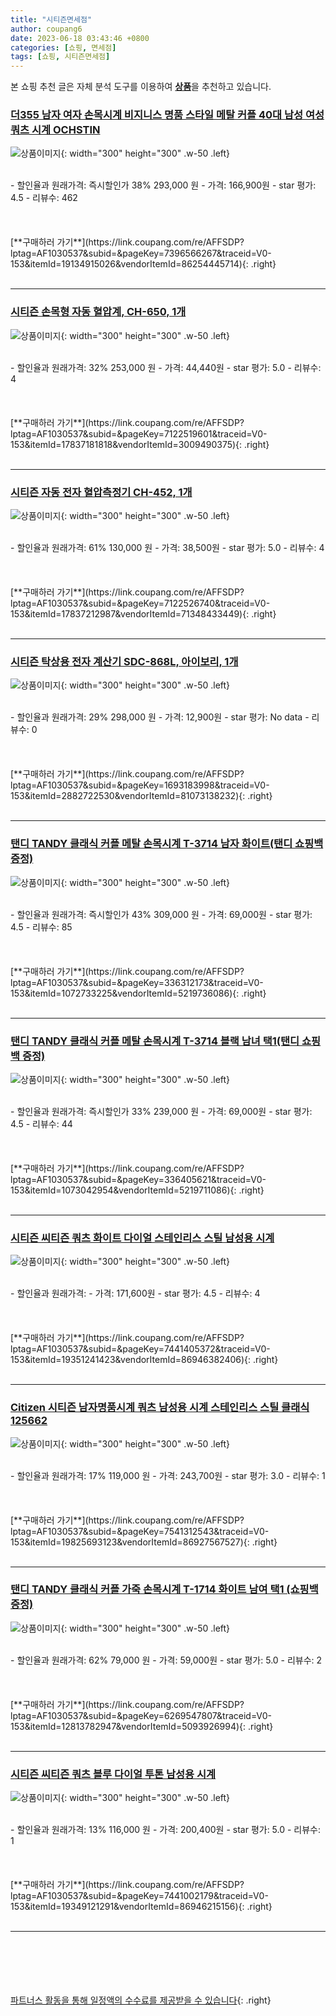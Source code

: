 ```yaml
---
title: "시티즌면세점"
author: coupang6
date: 2023-06-18 03:43:46 +0800
categories: [쇼핑, 면세점]
tags: [쇼핑, 시티즌면세점]
---
```


본 쇼핑 추천 글은 자체 분석 도구를 이용하여 [**상품**](https://link.coupang.com/a/bao1ui)을 추천하고 있습니다.

### [더355 남자 여자 손목시계 비지니스 명품 스타일 메탈 커플 40대 남성 여성 쿼츠 시계 OCHSTIN](https://link.coupang.com/re/AFFSDP?lptag=AF1030537&subid=&pageKey=7396566267&traceid=V0-153&itemId=19134915026&vendorItemId=86254445714)

![상품이미지](https://thumbnail9.coupangcdn.com/thumbnails/remote/230x230ex/image/vendor_inventory/7abb/aede97f165b86abfdb02b0883447b860f0a44fd4077912c48b0d0c460cd2.jpg){: width="300" height="300" .w-50 .left}


<br>
- 할인율과 원래가격: 즉시할인가 38%  293,000   원
- 가격: 166,900원
- star 평가: 4.5
- 리뷰수: 462
<br>
<br>
<br>
<br>
[**구매하러 가기**](https://link.coupang.com/re/AFFSDP?lptag=AF1030537&subid=&pageKey=7396566267&traceid=V0-153&itemId=19134915026&vendorItemId=86254445714){: .right}
<br>
<br>

---

### [시티즌 손목형 자동 혈압계, CH-650, 1개](https://link.coupang.com/re/AFFSDP?lptag=AF1030537&subid=&pageKey=7122519601&traceid=V0-153&itemId=17837181818&vendorItemId=3009490375)

![상품이미지](https://thumbnail10.coupangcdn.com/thumbnails/remote/230x230ex/image/product/image/vendoritem/2016/05/12/3009490375/e5ee5146-485c-4c2a-9a03-a46035a2adbe.jpg){: width="300" height="300" .w-50 .left}


<br>
- 할인율과 원래가격: 32%  253,000   원
- 가격: 44,440원
- star 평가: 5.0
- 리뷰수: 4
<br>
<br>
<br>
<br>
[**구매하러 가기**](https://link.coupang.com/re/AFFSDP?lptag=AF1030537&subid=&pageKey=7122519601&traceid=V0-153&itemId=17837181818&vendorItemId=3009490375){: .right}
<br>
<br>

---

### [시티즌 자동 전자 혈압측정기 CH-452, 1개](https://link.coupang.com/re/AFFSDP?lptag=AF1030537&subid=&pageKey=7122526740&traceid=V0-153&itemId=17837212987&vendorItemId=71348433449)

![상품이미지](https://thumbnail9.coupangcdn.com/thumbnails/remote/230x230ex/image/retail/images/2020/08/12/13/7/ffdfd284-4ef1-4ab9-b382-1dcbbd398a0c.jpg){: width="300" height="300" .w-50 .left}


<br>
- 할인율과 원래가격: 61%  130,000   원
- 가격: 38,500원
- star 평가: 5.0
- 리뷰수: 4
<br>
<br>
<br>
<br>
[**구매하러 가기**](https://link.coupang.com/re/AFFSDP?lptag=AF1030537&subid=&pageKey=7122526740&traceid=V0-153&itemId=17837212987&vendorItemId=71348433449){: .right}
<br>
<br>

---

### [시티즌 탁상용 전자 계산기 SDC-868L, 아이보리, 1개](https://link.coupang.com/re/AFFSDP?lptag=AF1030537&subid=&pageKey=1693183998&traceid=V0-153&itemId=2882722530&vendorItemId=81073138232)

![상품이미지](https://thumbnail8.coupangcdn.com/thumbnails/remote/230x230ex/image/vendor_inventory/36d8/eb25aa37137145389020ed65431b68ffdebd0b8cab0c4d95a3e1aaf1192d.jpg){: width="300" height="300" .w-50 .left}


<br>
- 할인율과 원래가격: 29%  298,000   원
- 가격: 12,900원
- star 평가: No data
- 리뷰수: 0
<br>
<br>
<br>
<br>
[**구매하러 가기**](https://link.coupang.com/re/AFFSDP?lptag=AF1030537&subid=&pageKey=1693183998&traceid=V0-153&itemId=2882722530&vendorItemId=81073138232){: .right}
<br>
<br>

---

### [탠디 TANDY 클래식 커플 메탈 손목시계 T-3714 남자 화이트(탠디 쇼핑백 증정)](https://link.coupang.com/re/AFFSDP?lptag=AF1030537&subid=&pageKey=336312173&traceid=V0-153&itemId=1072733225&vendorItemId=5219736086)

![상품이미지](https://thumbnail6.coupangcdn.com/thumbnails/remote/230x230ex/image/vendor_inventory/a930/b4af3eec3b6d097e85dc60fdd5f6fe1042a3166f9c07f2ad82599fcd026a.jpg){: width="300" height="300" .w-50 .left}


<br>
- 할인율과 원래가격: 즉시할인가 43%  309,000   원
- 가격: 69,000원
- star 평가: 4.5
- 리뷰수: 85
<br>
<br>
<br>
<br>
[**구매하러 가기**](https://link.coupang.com/re/AFFSDP?lptag=AF1030537&subid=&pageKey=336312173&traceid=V0-153&itemId=1072733225&vendorItemId=5219736086){: .right}
<br>
<br>

---

### [탠디 TANDY 클래식 커플 메탈 손목시계 T-3714 블랙 남녀 택1(탠디 쇼핑백 증정)](https://link.coupang.com/re/AFFSDP?lptag=AF1030537&subid=&pageKey=336405621&traceid=V0-153&itemId=1073042954&vendorItemId=5219711086)

![상품이미지](https://thumbnail6.coupangcdn.com/thumbnails/remote/230x230ex/image/vendor_inventory/7ff4/1087724e33c0347663db67cf875481fc98781e26b7981b9c4b7b0f5b42b7.jpg){: width="300" height="300" .w-50 .left}


<br>
- 할인율과 원래가격: 즉시할인가 33%  239,000   원
- 가격: 69,000원
- star 평가: 4.5
- 리뷰수: 44
<br>
<br>
<br>
<br>
[**구매하러 가기**](https://link.coupang.com/re/AFFSDP?lptag=AF1030537&subid=&pageKey=336405621&traceid=V0-153&itemId=1073042954&vendorItemId=5219711086){: .right}
<br>
<br>

---

### [시티즌 씨티즌 쿼츠 화이트 다이얼 스테인리스 스틸 남성용 시계](https://link.coupang.com/re/AFFSDP?lptag=AF1030537&subid=&pageKey=7441405372&traceid=V0-153&itemId=19351241423&vendorItemId=86946382406)

![상품이미지](https://thumbnail8.coupangcdn.com/thumbnails/remote/230x230ex/image/vendor_inventory/d2fb/86a41efb579ba4e4ac4a2da994698439b6dd1378c14da4c418763fd82919.jpg){: width="300" height="300" .w-50 .left}


<br>
- 할인율과 원래가격: 
- 가격: 171,600원
- star 평가: 4.5
- 리뷰수: 4
<br>
<br>
<br>
<br>
[**구매하러 가기**](https://link.coupang.com/re/AFFSDP?lptag=AF1030537&subid=&pageKey=7441405372&traceid=V0-153&itemId=19351241423&vendorItemId=86946382406){: .right}
<br>
<br>

---

### [Citizen 시티즌 남자명품시계 쿼츠 남성용 시계 스테인리스 스틸 클래식 125662](https://link.coupang.com/re/AFFSDP?lptag=AF1030537&subid=&pageKey=7541312543&traceid=V0-153&itemId=19825693123&vendorItemId=86927567527)

![상품이미지](https://thumbnail6.coupangcdn.com/thumbnails/remote/230x230ex/image/vendor_inventory/6c2e/017232cf9d808440334d572d2cc235730cfd8e2f2690f5bb7dd970489507.jpg){: width="300" height="300" .w-50 .left}


<br>
- 할인율과 원래가격: 17%  119,000   원
- 가격: 243,700원
- star 평가: 3.0
- 리뷰수: 1
<br>
<br>
<br>
<br>
[**구매하러 가기**](https://link.coupang.com/re/AFFSDP?lptag=AF1030537&subid=&pageKey=7541312543&traceid=V0-153&itemId=19825693123&vendorItemId=86927567527){: .right}
<br>
<br>

---

### [탠디 TANDY 클래식 커플 가죽 손목시계 T-1714 화이트 남여 택1 (쇼핑백증정)](https://link.coupang.com/re/AFFSDP?lptag=AF1030537&subid=&pageKey=6269547807&traceid=V0-153&itemId=12813782947&vendorItemId=5093926994)

![상품이미지](https://thumbnail6.coupangcdn.com/thumbnails/remote/230x230ex/image/vendor_inventory/c310/cb64f51ca576e7f3a48711e10758406cecbdd9dd9231435dddc6e2304a4a.jpg){: width="300" height="300" .w-50 .left}


<br>
- 할인율과 원래가격: 62%  79,000   원
- 가격: 59,000원
- star 평가: 5.0
- 리뷰수: 2
<br>
<br>
<br>
<br>
[**구매하러 가기**](https://link.coupang.com/re/AFFSDP?lptag=AF1030537&subid=&pageKey=6269547807&traceid=V0-153&itemId=12813782947&vendorItemId=5093926994){: .right}
<br>
<br>

---

### [시티즌 씨티즌 쿼츠 블루 다이얼 투톤 남성용 시계](https://link.coupang.com/re/AFFSDP?lptag=AF1030537&subid=&pageKey=7441002179&traceid=V0-153&itemId=19349121291&vendorItemId=86946215156)

![상품이미지](https://thumbnail6.coupangcdn.com/thumbnails/remote/230x230ex/image/vendor_inventory/610c/b2ec0a36bee9b4874013ee4abd76d1c73426920c140a4a4cb7e2464118dd.jpg){: width="300" height="300" .w-50 .left}


<br>
- 할인율과 원래가격: 13%  116,000   원
- 가격: 200,400원
- star 평가: 5.0
- 리뷰수: 1
<br>
<br>
<br>
<br>
[**구매하러 가기**](https://link.coupang.com/re/AFFSDP?lptag=AF1030537&subid=&pageKey=7441002179&traceid=V0-153&itemId=19349121291&vendorItemId=86946215156){: .right}
<br>
<br>

---
<br><br><br><br><br> [파트너스 활동을 통해 일정액의 수수료를 제공받을 수 있습니다](https://link.coupang.com/a/bao1ui){: .right}